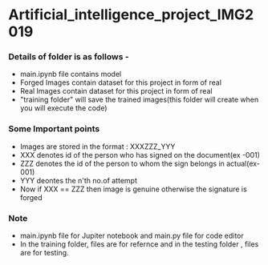# Artificial_intelligence_project_IMG2019


### Details of folder is as follows -
- main.ipynb file contains model
- Forged Images contain dataset for this project in form of real 
- Real Images contain dataset for this project in form of real 
- "training folder" will save the trained images(this folder will create when you will execute the code)

### Some Important points
- Images are stored in the format : XXXZZZ_YYY
- XXX denotes id of the person who has signed on the document(ex -001)
- ZZZ denotes the id of the person to whom the sign belongs in actual(ex- 001)
- YYY deontes the n'th no.of attempt
- Now if XXX == ZZZ then image is genuine otherwise the signature is forged


### Note
- main.ipynb file for Jupiter notebook and main.py file for code editor
- In the training folder, files are for refernce and in the testing folder , files are for testing.

